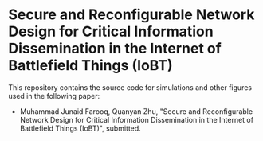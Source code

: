 # Secure and Reconfigurable Network Design for Critical Information Dissemination in the Internet of Battlefield Things (IoBT)

This repository contains the source code for simulations and other figures used in the following paper:
* Muhammad Junaid Farooq, Quanyan Zhu, "Secure and Reconfigurable Network Design for Critical Information Dissemination in the Internet of Battlefield Things (IoBT)", submitted.
